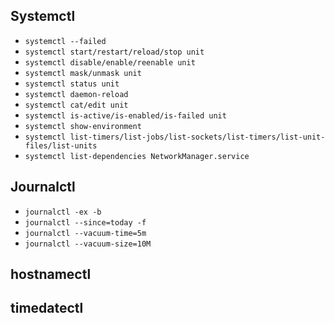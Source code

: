 ## Systemctl
- `systemctl --failed`
- `systemctl start/restart/reload/stop unit`
- `systemctl disable/enable/reenable unit`
- `systemctl mask/unmask unit`
- `systemctl status unit`
- `systemctl daemon-reload`
- `systemctl cat/edit unit`
- `systemctl is-active/is-enabled/is-failed unit`
- `systemctl show-environment`
- `systemctl list-timers/list-jobs/list-sockets/list-timers/list-unit-files/list-units`
- `systemctl list-dependencies NetworkManager.service`


## Journalctl
- `journalctl -ex -b`
- `journalctl --since=today -f`
- `journalctl --vacuum-time=5m`
- `journalctl --vacuum-size=10M`

## hostnamectl

## timedatectl
